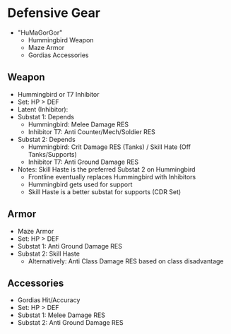 # Defensive Gear
- "HuMaGorGor"
  - Hummingbird Weapon
  - Maze Armor
  - Gordias Accessories
## Weapon
- Hummingbird or T7 Inhibitor
- Set: HP > DEF
- Latent (Inhibitor): 
- Substat 1: Depends
  - Hummingbird: Melee Damage RES
  - Inhibitor T7: Anti Counter/Mech/Soldier RES
- Substat 2: Depends
  - Hummingbird: Crit Damage RES (Tanks) / Skill Hate (Off Tanks/Supports)
  - Inhibitor T7: Anti Ground Damage RES
- Notes: Skill Haste is the preferred Substat 2 on Hummingbird 
  - Frontline eventually replaces Hummingbird with Inhibitors
  - Hummingbird gets used for support
  - Skill Haste is a better substat for supports (CDR Set)
## Armor
- Maze Armor
- Set: HP > DEF
- Substat 1: Anti Ground Damage RES
- Substat 2: Skill Haste 
  - Alternatively: Anti Class Damage RES based on class disadvantage 
## Accessories
- Gordias Hit/Accuracy
- Set: HP > DEF
- Substat 1: Melee Damage RES
- Substat 2: Anti Ground Damage RES